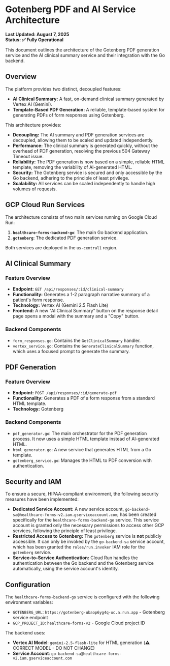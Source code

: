 # Gotenberg PDF and AI Service Architecture

**Last Updated: August 7, 2025**  
**Status: ✅ Fully Operational**

This document outlines the architecture of the Gotenberg PDF generation service and the AI clinical summary service and their integration with the Go backend.

## Overview

The platform provides two distinct, decoupled features:

*   **AI Clinical Summary:** A fast, on-demand clinical summary generated by Vertex AI (Gemini).
*   **Template-Based PDF Generation:** A reliable, template-based system for generating PDFs of form responses using Gotenberg.

This architecture provides:

*   **Decoupling:** The AI summary and PDF generation services are decoupled, allowing them to be scaled and updated independently.
*   **Performance:** The clinical summary is generated quickly, without the overhead of PDF generation, resolving the previous 504 Gateway Timeout issue.
*   **Reliability:** The PDF generation is now based on a simple, reliable HTML template, removing the variability of AI-generated HTML.
*   **Security:** The Gotenberg service is secured and only accessible by the Go backend, adhering to the principle of least privilege.
*   **Scalability:** All services can be scaled independently to handle high volumes of requests.

## GCP Cloud Run Services

The architecture consists of two main services running on Google Cloud Run:

1.  **`healthcare-forms-backend-go`**: The main Go backend application.
2.  **`gotenberg`**: The dedicated PDF generation service.

Both services are deployed in the `us-central1` region.

## AI Clinical Summary

### Feature Overview

*   **Endpoint:** `GET /api/responses/:id/clinical-summary`
*   **Functionality:** Generates a 1-2 paragraph narrative summary of a patient's form response.
*   **Technology:** Vertex AI (Gemini 2.5 Flash Lite)
*   **Frontend:** A new "AI Clinical Summary" button on the response detail page opens a modal with the summary and a "Copy" button.

### Backend Components

*   `form_responses.go`: Contains the `GetClinicalSummary` handler.
*   `vertex_service.go`: Contains the `GenerateClinicalSummary` function, which uses a focused prompt to generate the summary.

## PDF Generation

### Feature Overview

*   **Endpoint:** `POST /api/responses/:id/generate-pdf`
*   **Functionality:** Generates a PDF of a form response from a standard HTML template.
*   **Technology:** Gotenberg

### Backend Components

*   `pdf_generator.go`: The main orchestrator for the PDF generation process. It now uses a simple HTML template instead of AI-generated HTML.
*   `html_generator.go`: A new service that generates HTML from a Go template.
*   `gotenberg_service.go`: Manages the HTML to PDF conversion with authentication.

## Security and IAM

To ensure a secure, HIPAA-compliant environment, the following security measures have been implemented:

*   **Dedicated Service Account:** A new service account, `go-backend-sa@healthcare-forms-v2.iam.gserviceaccount.com`, has been created specifically for the `healthcare-forms-backend-go` service. This service account is granted only the necessary permissions to access other GCP services, following the principle of least privilege.
*   **Restricted Access to Gotenberg:** The `gotenberg` service is **not** publicly accessible. It can only be invoked by the `go-backend-sa` service account, which has been granted the `roles/run.invoker` IAM role for the `gotenberg` service.
*   **Service-to-Service Authentication:** Cloud Run handles the authentication between the Go backend and the Gotenberg service automatically, using the service account's identity.

## Configuration

The `healthcare-forms-backend-go` service is configured with the following environment variables:

*   `GOTENBERG_URL`: `https://gotenberg-ubaop6yg4q-uc.a.run.app` - Gotenberg service endpoint
*   `GCP_PROJECT_ID`: `healthcare-forms-v2` - Google Cloud project ID

The backend uses:
*   **Vertex AI Model**: `gemini-2.5-flash-lite` for HTML generation (⚠️ CORRECT MODEL - DO NOT CHANGE)
*   **Service Account**: `go-backend-sa@healthcare-forms-v2.iam.gserviceaccount.com`